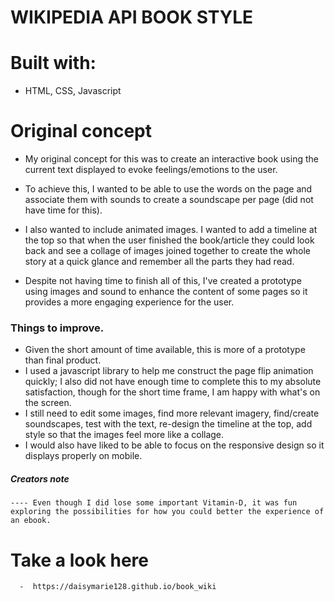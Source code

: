WIKIPEDIA API BOOK STYLE
========================

# Built with:

- HTML, CSS, Javascript

# Original concept

- My original concept for this was to create an interactive book using the current text displayed to evoke feelings/emotions to the user. 
- To achieve this, I wanted to be able to use the words on the page and associate them with sounds to create a soundscape per page (did not have time for this).
- I also wanted to include animated images. I wanted to add a timeline at the top so that when the user finished the book/article they could look back and see a collage of images joined together to create the whole story at a quick glance and remember all the parts they had read.

- Despite not having time to finish all of this, I've created a prototype using images and sound to enhance the content of some pages so it provides a more engaging experience for the user.

### Things to improve.

- Given the short amount of time available, this is more of a prototype than final product.
- I used a javascript library to help me construct the page flip animation quickly; I also did not have enough time to complete this to my absolute satisfaction, though for the short time frame, I am happy with what's on the screen. 
- I still need to edit some images, find more relevant imagery, find/create soundscapes, test with the text, re-design the timeline at the top, add style so that the images feel more like a collage.
- I would also have liked to be able to focus on the responsive design so it displays properly on mobile.

##### Creators note
	---- Even though I did lose some important Vitamin-D, it was fun exploring the possibilities for how you could better the experience of an ebook.

# Take a look here

      -  https://daisymarie128.github.io/book_wiki